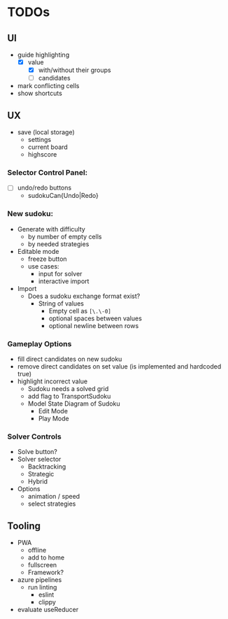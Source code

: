 # TODOs

## UI
- guide highlighting
  - [x] value
    - [x] with/without their groups
    - [ ] candidates
- mark conflicting cells
- show shortcuts
## UX
- save (local storage)
  - settings
  - current board
  - highscore

### Selector Control Panel:
- [ ] undo/redo buttons
  - sudokuCan{Undo|Redo}

### New sudoku:
- Generate with difficulty
  - by number of empty cells
  - by needed strategies
- Editable mode
  - freeze button
  - use cases:
    - input for solver
    - interactive import
- Import
  - Does a sudoku exchange format exist?
    - String of values
      - Empty cell as `[\.\-0]`
      - optional spaces between values
      - optional newline between rows

### Gameplay Options
- fill direct candidates on new sudoku
- remove direct candidates on set value (is implemented and hardcoded true)
- highlight incorrect value
  - Sudoku needs a solved grid
  - add flag to TransportSudoku
  - Model State Diagram of Sudoku
    - Edit Mode
    - Play Mode

### Solver Controls
- Solve button?
- Solver selector
  - Backtracking
  - Strategic
  - Hybrid
- Options
    - animation / speed
    - select strategies

## Tooling
- PWA
  - offline
  - add to home
  - fullscreen
  - Framework?
- azure pipelines
  - run linting
    - eslint
    - clippy
- evaluate useReducer
